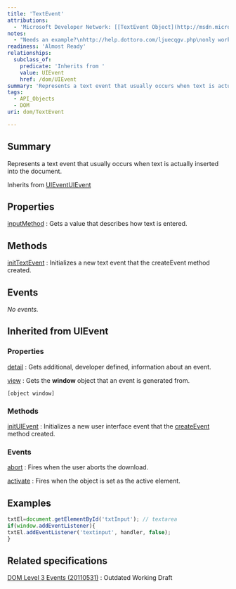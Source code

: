 ```yaml
---
title: 'TextEvent'
attributions:
  - 'Microsoft Developer Network: [[TextEvent Object](http://msdn.microsoft.com/en-us/library/ie/ff974350(v=vs.85).aspx) Article]'
notes:
  - "Needs an example?\nhttp://help.dottoro.com/ljuecqgv.php\nonly works in webkit,\nFX has no TextEvent,\n\nIE11 has but above sample runs without errors or the expected result... appears IE prevent programmatic text input into input fields."
readiness: 'Almost Ready'
relationships:
  subclass_of:
    predicate: 'Inherits from '
    value: UIEvent
    href: /dom/UIEvent
summary: 'Represents a text event that usually occurs when text is actually inserted into the document.'
tags:
  - API_Objects
  - DOM
uri: dom/TextEvent

---
```

## Summary

Represents a text event that usually occurs when text is actually inserted into the document.

Inherits from [UIEvent](/dom/UIEvent)[UIEvent](/dom/UIEvent)

## Properties

[inputMethod](/dom/TextEvent/inputMethod)
:   Gets a value that describes how text is entered.

## Methods

[initTextEvent](/dom/TextEvent/initTextEvent)
:   Initializes a new text event that the createEvent method created.

## Events

*No events.*

## Inherited from UIEvent

### Properties

[detail](/dom/UIEvent/detail)
:   Gets additional, developer defined, information about an event.

[view](/dom/UIEvent/view)
:   Gets the **window** object that an event is generated from.

    [object window]

### Methods

[initUIEvent](/dom/UIEvent/initUIEvent)
:   Initializes a new user interface event that the [createEvent](/dom/Document/createEvent) method created.

### Events

[abort](/dom/UIEvent/abort)
:   Fires when the user aborts the download.

[activate](/dom/UIEvent/activate)
:   Fires when the object is set as the active element.

## Examples

``` js
txtEl=document.getElementById('txtInput'); // textarea
if(window.addEventListener){
txtEl.addEventListener('textinput', handler, false);
}
```

## Related specifications

[DOM Level 3 Events (20110531)](http://www.w3.org/TR/2011/WD-DOM-Level-3-Events-20110531)
:   Outdated Working Draft
